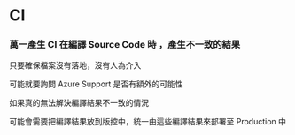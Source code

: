 # CI

### 萬一產生 CI 在編譯 Source Code 時 ，產生不一致的結果

只要確保檔案沒有落地，沒有人為介入

可能就要詢問 Azure Support 是否有額外的可能性

如果真的無法解決編譯結果不一致的情況

可能會需要把編譯結果放到版控中，統一由這些編譯結果來部署至 Production 中